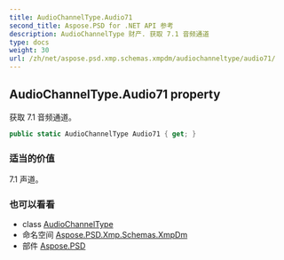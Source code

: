```yaml
---
title: AudioChannelType.Audio71
second_title: Aspose.PSD for .NET API 参考
description: AudioChannelType 财产. 获取 7.1 音频通道
type: docs
weight: 30
url: /zh/net/aspose.psd.xmp.schemas.xmpdm/audiochanneltype/audio71/
---
```

## AudioChannelType.Audio71 property

获取 7.1 音频通道。

```csharp
public static AudioChannelType Audio71 { get; }
```

### 适当的价值

7.1 声道。

### 也可以看看

* class [AudioChannelType](../)
* 命名空间 [Aspose.PSD.Xmp.Schemas.XmpDm](../../audiochanneltype/)
* 部件 [Aspose.PSD](../../../)


